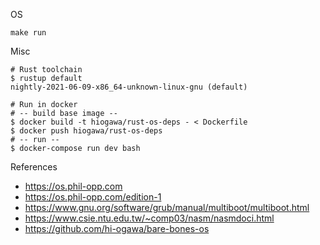 OS

```
make run
```

Misc

```
# Rust toolchain
$ rustup default
nightly-2021-06-09-x86_64-unknown-linux-gnu (default)

# Run in docker
# -- build base image --
$ docker build -t hiogawa/rust-os-deps - < Dockerfile
$ docker push hiogawa/rust-os-deps
# -- run --
$ docker-compose run dev bash
```

References

- https://os.phil-opp.com
- https://os.phil-opp.com/edition-1
- https://www.gnu.org/software/grub/manual/multiboot/multiboot.html
- https://www.csie.ntu.edu.tw/~comp03/nasm/nasmdoci.html
- https://github.com/hi-ogawa/bare-bones-os
